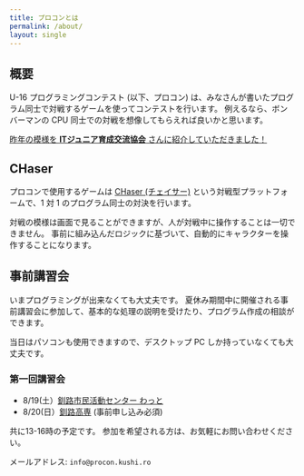 ```yaml
---
title: プロコンとは
permalink: /about/
layout: single
---
```


## 概要

U-16 プログラミングコンテスト (以下、プロコン) は、みなさんが書いたプログラム同士で対戦するゲームを使ってコンテストを行います。
例えるなら、ボンバーマンの CPU 同士での対戦を想像してもらえれば良いかと思います。

<p><a target="_blank" href="https://www.ajitep.org/2016/10/14/news-u16-kushiro-20161014/">昨年の模様を <strong>ITジュニア育成交流協会</strong> さんに紹介していただきました！</a></p>


## CHaser

プロコンで使用するゲームは [CHaser (チェイサー)](http://www.zenjouken.com/?page_id=517) という対戦型プラットフォームで、1 対 1 のプログラム同士の対決を行います。

対戦の模様は画面で見ることができますが、人が対戦中に操作することは一切できません。
事前に組み込んだロジックに基づいて、自動的にキャラクターを操作することになります。


## 事前講習会

いまプログラミングが出来なくても大丈夫です。
夏休み期間中に開催される事前講習会に参加して、基本的な処理の説明を受けたり、プログラム作成の相談ができます。

当日はパソコンも使用できますので、デスクトップ PC しか持っていなくても大丈夫です。


### 第一回講習会

* 8/19(土）[釧路市民活動センター わっと](http://www.946wat.jp)
* 8/20(日）[釧路高専](https://www.kushiro-ct.ac.jp) (事前申し込み必須)

共に13-16時の予定です。
参加を希望される方は、お気軽にお問い合わせください。

メールアドレス: `info@procon.kushi.ro`

